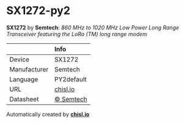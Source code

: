 # SX1272-py2

**SX1272** by **Semtech**: *860 MHz to 1020 MHz Low Power Long Range Transceiver featuring the LoRa (TM) long range modem*

|              | Info                         |
|:-------------|:-----------------------------|
| Device       | SX1272                        |
| Manufacturer | Semtech |
| Language     | PY2default |
| URL          | [chisl.io](https://chisl.io/v/SX1272?t=py2&r=default) |
| Datasheet    | [&copy; Semtech](http://www.semtech.com/images/datasheet/sx1272.pdf) |

Automatically created by **[chisl.io](https://chisl.io)**

